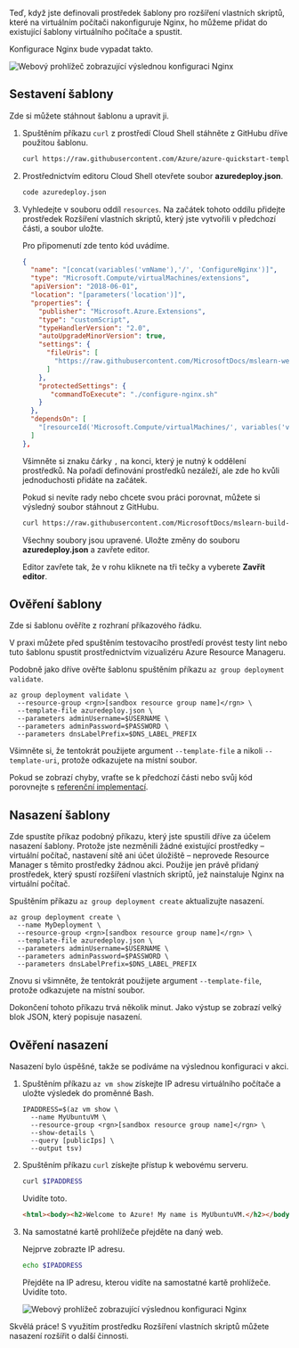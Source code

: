 Teď, když jste definovali prostředek šablony pro rozšíření vlastních skriptů, které na virtuálním počítači nakonfiguruje Nginx, ho můžeme přidat do existující šablony virtuálního počítače a spustit.

Konfigurace Nginx bude vypadat takto.

![Webový prohlížeč zobrazující výslednou konfiguraci Nginx](../../media/6-browser-linux.png)

## <a name="build-the-template"></a>Sestavení šablony

Zde si můžete stáhnout šablonu a upravit ji.

1. Spuštěním příkazu `curl` z prostředí Cloud Shell stáhněte z GitHubu dříve použitou šablonu.

    ```bash
    curl https://raw.githubusercontent.com/Azure/azure-quickstart-templates/master/101-vm-simple-linux/azuredeploy.json > azuredeploy.json
    ```

1. Prostřednictvím editoru Cloud Shell otevřete soubor **azuredeploy.json**.

    ```bash
    code azuredeploy.json
    ```

1. Vyhledejte v souboru oddíl `resources`. Na začátek tohoto oddílu přidejte prostředek Rozšíření vlastních skriptů, který jste vytvořili v předchozí části, a soubor uložte.

    Pro připomenutí zde tento kód uvádíme.

    ```json
    {
      "name": "[concat(variables('vmName'),'/', 'ConfigureNginx')]",
      "type": "Microsoft.Compute/virtualMachines/extensions",
      "apiVersion": "2018-06-01",
      "location": "[parameters('location')]",
      "properties": {
        "publisher": "Microsoft.Azure.Extensions",
        "type": "customScript",
        "typeHandlerVersion": "2.0",
        "autoUpgradeMinorVersion": true,
        "settings": {
          "fileUris": [
            "https://raw.githubusercontent.com/MicrosoftDocs/mslearn-welcome-to-azure/master/configure-nginx.sh"
          ]
        },
        "protectedSettings": {
           "commandToExecute": "./configure-nginx.sh"
        }
      },
      "dependsOn": [
        "[resourceId('Microsoft.Compute/virtualMachines/', variables('vmName'))]"
      ]
    },
    ```

    Všimněte si znaku čárky `,` na konci, který je nutný k oddělení prostředků. Na pořadí definování prostředků nezáleží, ale zde ho kvůli jednoduchosti přidáte na začátek.

    Pokud si nevíte rady nebo chcete svou práci porovnat, můžete si výsledný soubor stáhnout z GitHubu.

    ```bash
    curl https://raw.githubusercontent.com/MicrosoftDocs/mslearn-build-azure-vm-templates/master/linux/azuredeploy.json > azuredeploy.json
    ```

    Všechny soubory jsou upravené. Uložte změny do souboru **azuredeploy.json** a zavřete editor.

    Editor zavřete tak, že v rohu kliknete na tři tečky a vyberete **Zavřít editor**.

## <a name="verify-the-template"></a>Ověření šablony

Zde si šablonu ověříte z rozhraní příkazového řádku.

V praxi můžete před spuštěním testovacího prostředí provést testy lint nebo tuto šablonu spustit prostřednictvím vizualizéru Azure Resource Manageru.

Podobně jako dříve ověřte šablonu spuštěním příkazu `az group deployment validate`.

```azurecli
az group deployment validate \
  --resource-group <rgn>[sandbox resource group name]</rgn> \
  --template-file azuredeploy.json \
  --parameters adminUsername=$USERNAME \
  --parameters adminPassword=$PASSWORD \
  --parameters dnsLabelPrefix=$DNS_LABEL_PREFIX
```

Všimněte si, že tentokrát použijete argument `--template-file` a nikoli `--template-uri`, protože odkazujete na místní soubor.

Pokud se zobrazí chyby, vraťte se k předchozí části nebo svůj kód porovnejte s [referenční implementací](https://raw.githubusercontent.com/MicrosoftDocs/mslearn-build-azure-vm-templates/master/linux/azuredeploy.json?azure-portal=true).

## <a name="deploy-the-template"></a>Nasazení šablony

Zde spustíte příkaz podobný příkazu, který jste spustili dříve za účelem nasazení šablony. Protože jste nezměnili žádné existující prostředky &ndash; virtuální počítač, nastavení sítě ani účet úložiště &ndash; neprovede Resource Manager s těmito prostředky žádnou akci. Použije jen právě přidaný prostředek, který spustí rozšíření vlastních skriptů, jež nainstaluje Nginx na virtuální počítač.

Spuštěním příkazu `az group deployment create` aktualizujte nasazení.

```azurecli
az group deployment create \
  --name MyDeployment \
  --resource-group <rgn>[sandbox resource group name]</rgn> \
  --template-file azuredeploy.json \
  --parameters adminUsername=$USERNAME \
  --parameters adminPassword=$PASSWORD \
  --parameters dnsLabelPrefix=$DNS_LABEL_PREFIX
```

Znovu si všimněte, že tentokrát použijete argument `--template-file`, protože odkazujete na místní soubor.

Dokončení tohoto příkazu trvá několik minut. Jako výstup se zobrazí velký blok JSON, který popisuje nasazení.

## <a name="verify-the-deployment"></a>Ověření nasazení

Nasazení bylo úspěšné, takže se podíváme na výslednou konfiguraci v akci.

1. Spuštěním příkazu `az vm show` získejte IP adresu virtuálního počítače a uložte výsledek do proměnné Bash.

    ```azurecli
    IPADDRESS=$(az vm show \
      --name MyUbuntuVM \
      --resource-group <rgn>[sandbox resource group name]</rgn> \
      --show-details \
      --query [publicIps] \
      --output tsv)
    ```

1. Spuštěním příkazu `curl` získejte přístup k webovému serveru.

    ```bash
    curl $IPADDRESS
    ```

    Uvidíte toto.

    ```html
    <html><body><h2>Welcome to Azure! My name is MyUbuntuVM.</h2></body></html>
    ```

1. Na samostatné kartě prohlížeče přejděte na daný web.

    Nejprve zobrazte IP adresu.

    ```bash
    echo $IPADDRESS
    ```

    Přejděte na IP adresu, kterou vidíte na samostatné kartě prohlížeče. Uvidíte toto.

    ![Webový prohlížeč zobrazující výslednou konfiguraci Nginx](../../media/6-browser-linux.png)

Skvělá práce! S využitím prostředku Rozšíření vlastních skriptů můžete nasazení rozšířit o další činnosti.